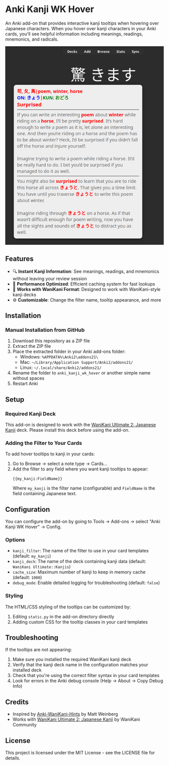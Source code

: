 # Anki Kanji WK Hover

An Anki add-on that provides interactive kanji tooltips when hovering over Japanese characters. When you hover over kanji characters in your Anki cards, you'll see helpful information including meanings, readings, mnemonics, and radicals.

![Kanji Hover Example](/images/screenshot.png)

## Features

- 🔍 **Instant Kanji Information**: See meanings, readings, and mnemonics without leaving your review session
- 🚀 **Performance Optimized**: Efficient caching system for fast lookups
- 🧩 **Works with WaniKani Format**: Designed to work with WaniKani-style kanji decks
- ⚙️ **Customizable**: Change the filter name, tooltip appearance, and more

## Installation

### Manual Installation from GitHub

1. Download this repository as a ZIP file
2. Extract the ZIP file
3. Place the extracted folder in your Anki add-ons folder:
   - Windows: `%APPDATA%\Anki2\addons21\`
   - Mac: `~/Library/Application Support/Anki2/addons21/`
   - Linux: `~/.local/share/Anki2/addons21/`
4. Rename the folder to `anki_kanji_wk_hover` or another simple name without spaces
5. Restart Anki

## Setup

### Required Kanji Deck

This add-on is designed to work with the [WaniKani Ultimate 2: Japanese Kanji](https://ankiweb.net/shared/info/369908962) deck. Please install this deck before using the add-on.

### Adding the Filter to Your Cards

To add hover tooltips to kanji in your cards:

1. Go to Browse → select a note type → Cards...
2. Add the filter to any field where you want kanji tooltips to appear:
   ```
   {{my_kanji:FieldName}}
   ```
   Where `my_kanji` is the filter name (configurable) and `FieldName` is the field containing Japanese text.

## Configuration

You can configure the add-on by going to Tools → Add-ons → select "Anki Kanji WK Hover" → Config.

### Options

- `kanji_filter`: The name of the filter to use in your card templates (default: `my_kanji`)
- `kanji_deck`: The name of the deck containing kanji data (default: `WaniKani Ultimate::Kanjis`)
- `cache_size`: Maximum number of kanji to keep in memory cache (default: `1000`)
- `debug_mode`: Enable detailed logging for troubleshooting (default: `false`)

### Styling

The HTML/CSS styling of the tooltips can be customized by:

1. Editing `static.py` in the add-on directory directly
2. Adding custom CSS for the tooltip classes in your card templates

## Troubleshooting

If the tooltips are not appearing:

1. Make sure you installed the required WaniKani kanji deck
2. Verify that the kanji deck name in the configuration matches your installed deck
3. Check that you're using the correct filter syntax in your card templates
4. Look for errors in the Anki debug console (Help → About → Copy Debug Info)

## Credits

- Inspired by [Anki-WaniKani-Hints](https://github.com/MattWeinberg24/Anki-WaniKani-Hints) by Matt Weinberg
- Works with [WaniKani Ultimate 2: Japanese Kanji](https://ankiweb.net/shared/info/369908962) by WaniKani Community

## License

This project is licensed under the MIT License - see the LICENSE file for details.
